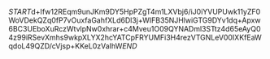 $START$d+Ifw12REqm9unJKm9DY5HpPZgT4m1LXVbj6/iJ0iYVUPUwk11yZF0WoVDekQZq0fP7vOuxfaGahfXLd6Dl3j+WIFB35NJHlwiGTG9DYv1dq+Apxw6BC3UEboXuRczWtvlpNw0xhrar+c4Mveu1O09QYNADml3STtz4d65eAyQ04z99iRSevXmhs9wkpXLYX2hcYATCpFRYUMFi3H4rezVTGNLeV00IXKfEaWqdoL49QZD/cVjsp+KKeL0zVaIhW$END$